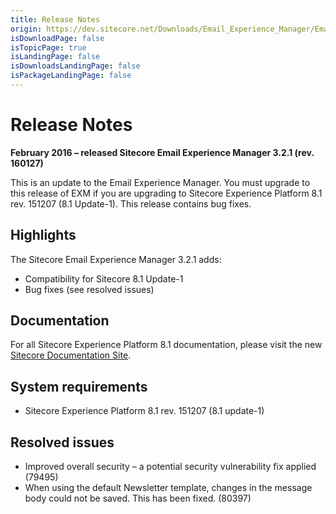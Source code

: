 ```yaml
---
title: Release Notes
origin: https://dev.sitecore.net/Downloads/Email_Experience_Manager/Email_Experience_Manager_32/Email_Experience_Manager_32_Update1/Release_Notes
isDownloadPage: false
isTopicPage: true
isLandingPage: false
isDownloadsLandingPage: false
isPackageLandingPage: false
---
```


# Release Notes

**February 2016 – released Sitecore Email Experience Manager 3.2.1 (rev. 160127)**

This is an update to the Email Experience Manager. You must upgrade to this release of EXM if you are upgrading to Sitecore Experience Platform 8.1 rev. 151207 (8.1 Update-1). This release contains bug fixes.

## Highlights

The Sitecore Email Experience Manager 3.2.1 adds:

-   Compatibility for Sitecore 8.1 Update-1
-   Bug fixes (see resolved issues)

## Documentation

For all Sitecore Experience Platform 8.1 documentation, please visit the new [Sitecore Documentation Site](http://doc.sitecore.net).

## System requirements

-   Sitecore Experience Platform 8.1 rev. 151207 (8.1 update-1)

## Resolved issues

-   Improved overall security – a potential security vulnerability fix applied (79495)
-   When using the default Newsletter template, changes in the message body could not be saved. This has been fixed. (80397)